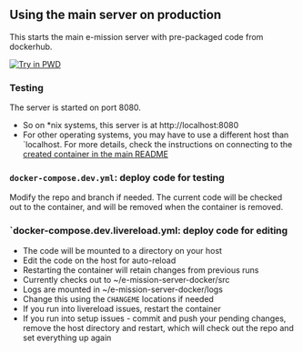 ## Using the main server on production

This starts the main e-mission server with pre-packaged code from dockerhub.

[![Try in PWD](https://raw.githubusercontent.com/play-with-docker/stacks/master/assets/images/button.png)](https://labs.play-with-docker.com/?stack=https://raw.githubusercontent.com/e-mission/e-mission-docker/master/examples/em-server/docker-compose.yml)

### Testing

The server is started on port 8080. 

- So on \*nix systems, this server is at http://localhost:8080
- For other operating systems, you may have to use a different host than
  `localhost. For more details, check the instructions on connecting to the
   [created container in the main README](../../README.md#connecting-to-the-created-container)

### `docker-compose.dev.yml`: deploy code for testing

Modify the repo and branch if needed. The current code will be checked out to
the container, and will be removed when the container is removed.

### `docker-compose.dev.livereload.yml: deploy code for editing

- The code will be mounted to a directory on your host
- Edit the code on the host for auto-reload
- Restarting the container will retain changes from previous runs
- Currently checks out to ~/e-mission-server-docker/src
- Logs are mounted in ~/e-mission-server-docker/logs
- Change this using the `CHANGEME` locations if needed
- If you run into livereload issues, restart the container
- If you run into setup issues - commit and push your pending changes, remove the host directory and restart, which will check out the repo and set everything up again

